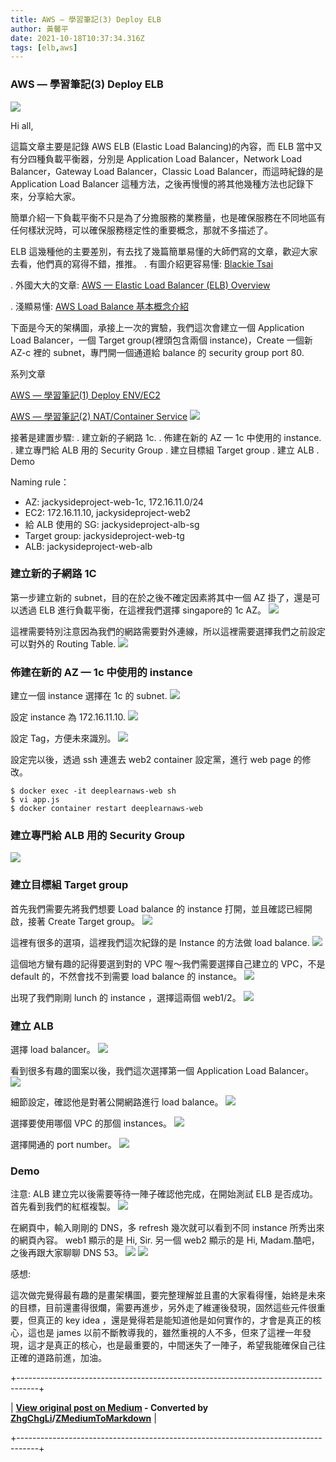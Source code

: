 ```yaml
---
title: AWS — 學習筆記(3) Deploy ELB
author: 黃馨平
date: 2021-10-18T10:37:34.316Z
tags: [elb,aws]
---
```


### AWS — 學習筆記(3) Deploy ELB
![](images/2b0d86c776f7/1*TBBj6NpmJk-DshWdy-wfGA.jpeg "")

Hi all,

這篇文章主要是記錄 AWS ELB (Elastic Load Balancing)的內容，而 ELB 當中又有分四種負載平衡器，分別是 Application Load Balancer，Network Load Balancer，Gateway Load Balancer，Classic Load Balancer，而這時紀錄的是Application Load Balancer 這種方法，之後再慢慢的將其他幾種方法也記錄下來，分享給大家。

簡單介紹一下負載平衡不只是為了分擔服務的業務量，也是確保服務在不同地區有任何樣狀況時，可以確保服務穩定性的重要概念，那就不多描述了。

ELB 這幾種他的主要差別，有去找了幾篇簡單易懂的大師們寫的文章，歡迎大家去看，他們真的寫得不錯，推推。
. 有圖介紹更容易懂: [Blackie Tsai](https://ithelp.ithome.com.tw/articles/10192245)

. 外國大大的文章: [AWS — Elastic Load Balancer (ELB) Overview](/awesome-cloud/aws-elastic-load-balancer-elb-overview-introduction-to-aws-elb-alb-nlb-gwlb-e2820fe8fe27)

. 淺顯易懂: [AWS Load Balance 基本概念介紹](/@chihsuan/aws-load-balance-%E5%9F%BA%E6%9C%AC%E6%A6%82%E5%BF%B5%E4%BB%8B%E7%B4%B9-33c30a59b596)



下面是今天的架構圖，承接上一次的實驗，我們這次會建立一個 Application Load Balancer，一個 Target group(裡頭包含兩個 instance)，Create 一個新 AZ-c 裡的 subnet，專門開一個通道給 balance 的 security group port 80.

系列文章

[AWS — 學習筆記(1) Deploy ENV/EC2](aws-%E5%AD%B8%E7%BF%92%E7%AD%86%E8%A8%98-1-deploy-env-ec2-ea5e5f56d936)

[AWS — 學習筆記(2) NAT/Container Service](aws-%E5%AD%B8%E7%BF%92%E7%AD%86%E8%A8%98-2-nat-container-service-e23d78f1ab55)
![](images/2b0d86c776f7/1*gkjA3HzFoqMEPQvKg3u4yg.png "")

接著是建置步驟:
. 建立新的子網路 1c.
. 佈建在新的 AZ — 1c 中使用的 instance.
. 建立專門給 ALB 用的 Security Group
. 建立目標組 Target group
. 建立 ALB
. Demo


Naming rule：
- AZ: jackysideproject-web-1c, 172.16.11.0/24
- EC2: 172.16.11.10, jackysideproject-web2
- 給 ALB 使用的 SG: jackysideproject-alb-sg
- Target group: jackysideproject-web-tg
- ALB: jackysideproject-web-alb

### 建立新的子網路 1C

第一步建立新的 subnet，目的在於之後不確定因素將其中一個 AZ 掛了，還是可以透過 ELB 進行負載平衡，在這裡我們選擇 singapore的 1c AZ。
![](images/2b0d86c776f7/1*4QuotLBHWzhUjWnEfupZmA.png "")

這裡需要特別注意因為我們的網路需要對外連線，所以這裡需要選擇我們之前設定可以對外的 Routing Table.
![](images/2b0d86c776f7/1*bANUEe3J5OXy2Jodw3m4ZQ.png "")
### 佈建在新的 AZ — 1c 中使用的 instance

建立一個 instance 選擇在 1c 的 subnet.
![](images/2b0d86c776f7/1*gXGE8pncStzTbNJ_S2ANoQ.png "")

設定 instance 為 172.16.11.10.
![](images/2b0d86c776f7/1*cyWnoHXv2SAg132XBhI-qw.png "")

設定 Tag，方便未來識別。
![](images/2b0d86c776f7/1*wtOqTuGmIKDo5URu4fsv-A.png "")

設定完以後，透過 ssh 連進去 web2 container 設定黨，進行 web page 的修改。
```
$ docker exec -it deeplearnaws-web sh
$ vi app.js
$ docker container restart deeplearnaws-web
```
### 建立專門給 ALB 用的 Security Group
![](images/2b0d86c776f7/1*mLKjB0nSptMrGPQMgpsBbw.png "")
### 建立目標組 Target group

首先我們需要先將我們想要 Load balance 的 instance 打開，並且確認已經開啟，接著 Create Target group。
![](images/2b0d86c776f7/1*lF_SyZHUIB-IGI6gCwltnw.png "")

這裡有很多的選項，這裡我們這次紀錄的是 Instance 的方法做 load balance.
![](images/2b0d86c776f7/1*iL55QV35O2ObEA6XZA9eVw.png "")

這個地方蠻有趣的記得要選到對的 VPC 喔～我們需要選擇自己建立的 VPC，不是 default 的，不然會找不到需要 load balance 的 instance。
![](images/2b0d86c776f7/1*BfjpHOUXboSAWIX2GXsL6g.png "")

出現了我們剛剛 lunch 的 instance ，選擇這兩個 web1/2。
![](images/2b0d86c776f7/1*SPQt9uvcUHlxw6rE_fULrQ.png "")
### 建立 ALB

選擇 load balancer。
![](images/2b0d86c776f7/1*hquxgrejix4wC2Hl6jJVxg.png "")

看到很多有趣的圖案以後，我們這次選擇第一個 Application Load Balancer。
![](images/2b0d86c776f7/1*C3abyRsD0C8Sb77-Bkj0-w.png "")

細節設定，確認他是對著公開網路進行 load balance。
![](images/2b0d86c776f7/1*2-Odhg-WEcU8VOnxXd-y8g.png "")

選擇要使用哪個 VPC 的那個 instances。
![](images/2b0d86c776f7/1*xQNNZbSQhufWr8Z3p0P7CA.png "")

選擇開通的 port number。
![](images/2b0d86c776f7/1*ZEiQhfb_rNBmg_YhaKAawA.png "")
### Demo

注意: ALB 建立完以後需要等待一陣子確認他完成，在開始測試 ELB 是否成功。首先看到我們的紅框複製。
![](images/2b0d86c776f7/1*sHQQPUnNPS49TVlk4Znilg.png "")

在網頁中，輸入剛剛的 DNS，多 refresh 幾次就可以看到不同 instance 所秀出來的網頁內容。 web1 顯示的是 Hi, Sir. 另一個 web2 顯示的是 Hi, Madam.酷吧，之後再跟大家聊聊 DNS 53。
![](images/2b0d86c776f7/1*jmpgdTdbKaDGS5FoivvCxg.png "")
![](images/2b0d86c776f7/1*sL_BPvcRjhf8Q1OmBIBopQ.png "")

感想:

這次做完覺得最有趣的是畫架構圖，要完整理解並且畫的大家看得懂，始終是未來的目標，目前還畫得很爛，需要再進步，另外走了維運後發現，固然這些元件很重要，但真正的 key idea ，還是覺得若是能知道他是如何實作的，才會是真正的核心，這也是 james 以前不斷教導我的，雖然重視的人不多，但來了這裡一年發現，這才是真正的核心，也是最重要的，中間迷失了一陣子，希望我能確保自己往正確的道路前進，加油。



+-----------------------------------------------------------------------------------+

| **[View original post on Medium](https://medium.com/jacky-life/aws-%E5%AD%B8%E7%BF%92%E7%AD%86%E8%A8%98-3-deploy-elb-2b0d86c776f7) - Converted by [ZhgChgLi](https://blog.zhgchg.li)/[ZMediumToMarkdown](https://github.com/ZhgChgLi/ZMediumToMarkdown)** |

+-----------------------------------------------------------------------------------+

